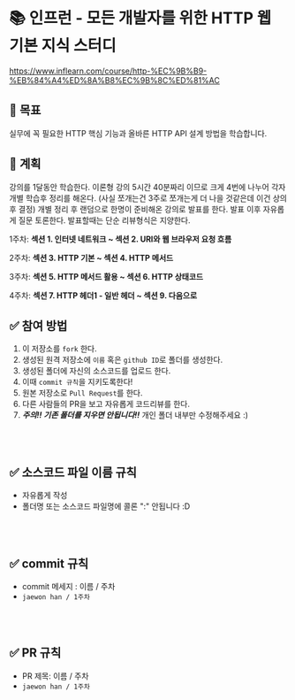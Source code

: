 # 📚 인프런 - 모든 개발자를 위한 HTTP 웹 기본 지식 스터디
<https://www.inflearn.com/course/http-%EC%9B%B9-%EB%84%A4%ED%8A%B8%EC%9B%8C%ED%81%AC>
<br />
## 🚩 **목표**
실무에 꼭 필요한 HTTP 핵심 기능과 올바른 HTTP API 설계 방법을 학습합니다.
<br />

## 🚴 **계획**
강의를 1달동안 학습한다. 
이론형 강의 5시간 40분짜리 이므로 크게 4번에 나누어 각자 개별 학습후 정리를 해온다. (사실 쪼개는건 3주로 쪼개는게 더 나을 것같은데 이건 상의 후 결정)
개별 정리 후 랜덤으로 한명이 준비해온 강의로 발표를 한다. 발표 이후 자유롭게 질문 토론한다. 
발표할때는 단순 리뷰형식은 지양한다.

1주차: **섹션 1. 인터넷 네트워크 ~ 섹션 2. URI와 웹 브라우저 요청 흐름**

2주차: **섹션 3. HTTP 기본 ~ 섹션 4. HTTP 메서드**

3주차: **섹션 5. HTTP 메서드 활용 ~ 섹션 6. HTTP 상태코드**

4주차: **섹션 7. HTTP 헤더1 - 일반 헤더 ~ 섹션 9. 다음으로**

## ✅ 참여 방법
1. 이 저장소를 `fork` 한다.
2. 생성된 원격 저장소에 `이름` 혹은 `github ID`로 폴더를 생성한다.
3. 생성된 폴더에 자신의 소스코드를 업로드 한다.
4. 이때 `commit 규칙`을 지키도록한다!
5. 원본 저장소로 `Pull Request`를 한다.
6. 다른 사람들의 PR을 보고 자유롭게 코드리뷰를 한다.
7. ***주의!! 기존 폴더를 지우면 안됩니다!!*** 개인 폴더 내부만 수정해주세요 :)
<br />
<br />

## ✅ 소스코드 파일 이름 규칙
- 자유롭게 작성 
- 폴더명 또는 소스코드 파일명에 콜론 ":" 안됩니다 :D

<br />
<br />

## ✅ commit 규칙
- commit 메세지 : 이름 / 주차
-  ```jaewon han / 1주차 ```

<br />
<br />

## ✅ PR 규칙
- PR 제목: 이름 / 주차
-  ```jaewon han / 1주차 ```

<br />
<br />
